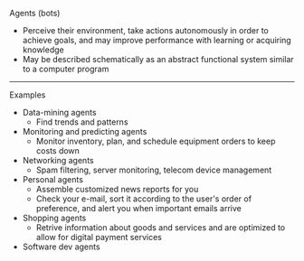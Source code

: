 Agents (bots)

* Perceive their environment, take actions autonomously in order to achieve goals, and may improve performance with learning or acquiring knowledge
* May be described schematically as an abstract functional system similar to a computer program

- - - -
Examples
* Data-mining agents
  * Find trends and patterns 
* Monitoring and predicting agents
  * Monitor inventory, plan, and schedule equipment orders to keep costs down
* Networking agents
  * Spam filtering, server monitoring, telecom device management   
* Personal agents
  * Assemble customized news reports for you
  * Check your e-mail, sort it according to the user's order of preference, and alert you when important emails arrive
* Shopping agents
  * Retrive information about goods and services and are optimized to allow for digital payment services
* Software dev agents 
